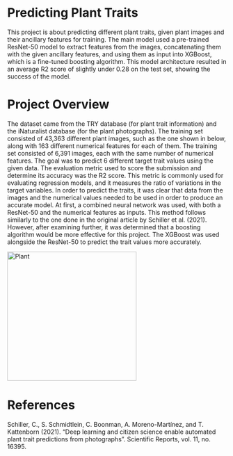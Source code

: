 # Predicting Plant Traits
This project is about predicting different plant traits, given plant images and their ancillary features for training. The main model used a pre-trained ResNet-50 model to extract features from the images, concatenating them with the given ancillary features, and using them as input into XGBoost, which is a fine-tuned boosting algorithm. This model architecture resulted in an average R2 score of slightly under 0.28 on the test set, showing the success of the model.

# Project Overview
The dataset came from the TRY database (for plant trait information) and the iNaturalist database (for the plant photographs). The training set consisted of 43,363 different plant images, such as the one shown in below, along with 163 different numerical features for each of them. The training set consisted of 6,391 images, each with the same number of numerical features. The goal was to predict 6 different target trait values using the given data. The evaluation metric used to score the submission and determine its accuracy was the R2 score. This metric is commonly used for evaluating regression models, and it measures the ratio of variations in the target variables. In order to predict the traits, it was clear that data from the images and the numerical values needed to be used in order to produce an accurate model. At first, a combined neural network was used, with both a ResNet-50 and the numerical features as inputs. This method follows similarly to the one done in the original article by Schiller et al. (2021). However, after examining further, it was determined that a boosting algorithm would be more effective for this project. The XGBoost was used alongside the ResNet-50 to predict the trait values more accurately.

<img width="297" alt="Plant" src="https://github.com/user-attachments/assets/3aa47aa5-7663-457f-83c4-e62acb39d387">


# References
Schiller, C., S. Schmidtlein, C. Boonman, A. Moreno-Martínez, and T. Kattenborn (2021). “Deep learning and citizen science enable automated plant trait predictions from photographs”. Scientific Reports, vol. 11, no. 16395.
